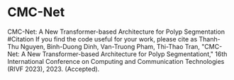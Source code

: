 # CMC-Net
CMC-Net: A New Transformer-based Architecture for Polyp Segmentation
#Citation
If you find the code useful for your work, please cite as
Thanh-Thu Nguyen, Binh-Duong Dinh, Van-Truong Pham, Thi-Thao Tran, "CMC-Net: A New Transformer-based Architecture for Polyp Segmentationt," 16th International Conference on Computing and Communication Technologies (RIVF 2023), 2023. (Accepted).
